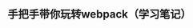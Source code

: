 <!--
 * @Author: slyfox
 * @Date: 2019-10-14 09:57:18
 * @LastEditTime: 2019-12-14 16:49:50
 * @LastEditors: Please set LastEditors
 * @Description: In User Settings Edit
 * @FilePath: \webpack4Study\README.md
 -->
## 手把手带你玩转webpack（学习笔记）
